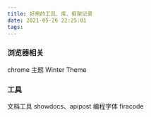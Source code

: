 ```yaml
---
title: 好用的工具、库、框架记录
date: 2021-05-26 22:25:01
tags:
---
```

### 浏览器相关
chrome 主题  Winter Theme
### 工具
文档工具 showdocs、apipost
编程字体 firacode 